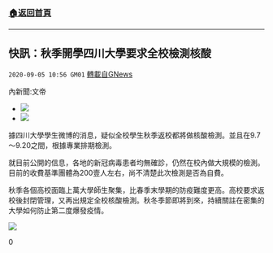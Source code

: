 ###  [:house:返回首頁](https://github.com/ourhimalayas/txt)
---

## 快訊：秋季開學四川大學要求全校檢測核酸
`2020-09-05 10:56 GM01` [轉載自GNews](https://gnews.org/zh-hant/335478/)

內新聞:文帝

- ![](https://s3.amazonaws.com/gnews-media-offload/wp-content/uploads/2020/09/05105333/image0-4-2.jpg)
- ![](https://s3.amazonaws.com/gnews-media-offload/wp-content/uploads/2020/09/05105403/image1-1-3.jpg)


據四川大學學生微博的消息，疑似全校學生秋季返校都將做核酸檢測。並且在9.7～9.20之間，根據專業排期檢測。

就目前公開的信息，各地的新冠病毒患者均無確診，仍然在校內做大規模的檢測。目前的收費基準團體為200壹人左右，尚不清楚此次檢測是否為自費。

秋季各個高校面臨上萬大學師生聚集，比春季末學期的防疫難度更高。高校要求返校後封閉管理，又再出規定全校核酸檢測。秋冬季節即將到來，持續關註在密集的大學如何防止第二度爆發疫情。

![](https://s3.amazonaws.com/gnews-media-offload/wp-content/uploads/2020/09/05105512/image2-2.jpg)

0
